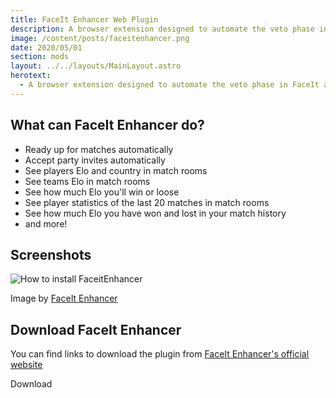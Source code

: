 ```yaml
---
title: FaceIt Enhancer Web Plugin
description: A browser extension designed to automate the veto phase in FaceIt as well as allowing you to see more information about teammates and enemies.
image: /content/posts/faceitenhancer.png
date: 2020/05/01
section: mods
layout: ../../layouts/MainLayout.astro
herotext:
  - A browser extension designed to automate the veto phase in FaceIt as well as allowing you to see more information about teammates and enemies such as their KD ratio, winrate, HS%, etc...
---
```


## What can FaceIt Enhancer do?

- Ready up for matches automatically
- Accept party invites automatically
- See players Elo and country in match rooms
- See teams Elo in match rooms
- See how much Elo you'll win or loose
- See player statistics of the last 20 matches in match rooms
- See how much Elo you have won and lost in your match history
- and more!

## Screenshots

<img src="/content/mods/faceitenhancer-4.png" alt="How to install FaceitEnhancer"/>

Image by [FaceIt Enhancer](https://faceit-enhancer.com/)

## Download FaceIt Enhancer

You can find links to download the plugin from [FaceIt Enhancer's official website](https://faceit-enhancer.com/)

<a text="" url="https://faceit-enhancer.com/" icon="software-download" cssStyles="inline-flex lg">Download</a>
